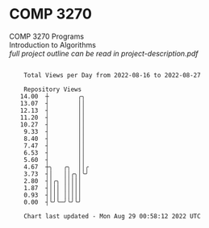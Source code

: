# COMP 3270
COMP 3270 Programs  
Introduction to Algorithms  
*full project outline can be read in project-description.pdf*

```

    Total Views per Day from 2022-08-16 to 2022-08-27

    Repository Views
   14.00  ┼        ╭╮
   13.07  ┤        ││
   12.13  ┤        ││
   11.20  ┤        ││
   10.27  ┤        ││
    9.33  ┤        ││
    8.40  ┤        ││
    7.47  ┤        ││
    6.53  ┤        ││
    5.60  ┤        ││
    4.67  ┼╮   ╭╮  ││╭
    3.73  ┤│   ││╭╮│╰╯
    2.80  ┤│╭╮ │││││
    1.87  ┤│││ │││││
    0.93  ┤│││ │││││
    0.00  ┤╰╯╰─╯╰╯╰╯

    Chart last updated - Mon Aug 29 00:58:12 2022 UTC
    
```
